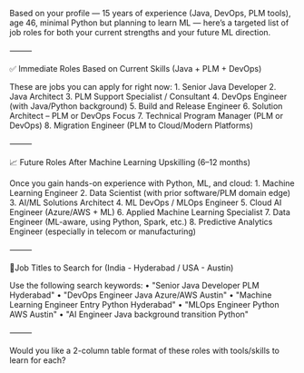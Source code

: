 Based on your profile — 15 years of experience (Java, DevOps, PLM tools), age 46, minimal Python but planning to learn ML — here’s a targeted list of job roles for both your current strengths and your future ML direction.

⸻

✅ Immediate Roles Based on Current Skills (Java + PLM + DevOps)

These are jobs you can apply for right now:
	1.	Senior Java Developer
	2.	Java Architect
	3.	PLM Support Specialist / Consultant
	4.	DevOps Engineer (with Java/Python background)
	5.	Build and Release Engineer
	6.	Solution Architect – PLM or DevOps Focus
	7.	Technical Program Manager (PLM or DevOps)
	8.	Migration Engineer (PLM to Cloud/Modern Platforms)

⸻

📈 Future Roles After Machine Learning Upskilling (6–12 months)

Once you gain hands-on experience with Python, ML, and cloud:
	1.	Machine Learning Engineer
	2.	Data Scientist (with prior software/PLM domain edge)
	3.	AI/ML Solutions Architect
	4.	ML DevOps / MLOps Engineer
	5.	Cloud AI Engineer (Azure/AWS + ML)
	6.	Applied Machine Learning Specialist
	7.	Data Engineer (ML-aware, using Python, Spark, etc.)
	8.	Predictive Analytics Engineer (especially in telecom or manufacturing)

⸻

📍Job Titles to Search for (India - Hyderabad / USA - Austin)

Use the following search keywords:
	•	"Senior Java Developer PLM Hyderabad"
	•	"DevOps Engineer Java Azure/AWS Austin"
	•	"Machine Learning Engineer Entry Python Hyderabad"
	•	"MLOps Engineer Python AWS Austin"
	•	"AI Engineer Java background transition Python"

⸻

Would you like a 2-column table format of these roles with tools/skills to learn for each?
